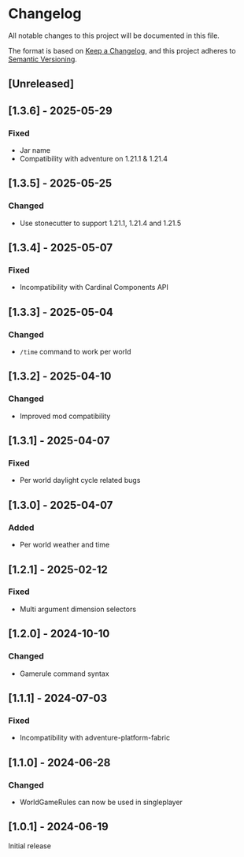 # Changelog
All notable changes to this project will be documented in this file.

The format is based on [Keep a Changelog](https://keepachangelog.com/en/1.0.0/),
and this project adheres to [Semantic Versioning](https://semver.org/spec/v2.0.0.html).

## [Unreleased]

## [1.3.6] - 2025-05-29
### Fixed
- Jar name
- Compatibility with adventure on 1.21.1 & 1.21.4

## [1.3.5] - 2025-05-25
### Changed
- Use stonecutter to support 1.21.1, 1.21.4 and 1.21.5

## [1.3.4] - 2025-05-07
### Fixed
- Incompatibility with Cardinal Components API

## [1.3.3] - 2025-05-04
### Changed
- `/time` command to work per world

## [1.3.2] - 2025-04-10
### Changed
- Improved mod compatibility

## [1.3.1] - 2025-04-07
### Fixed
- Per world daylight cycle related bugs

## [1.3.0] - 2025-04-07
### Added
- Per world weather and time

## [1.2.1] - 2025-02-12
### Fixed
- Multi argument dimension selectors

## [1.2.0] - 2024-10-10
### Changed
- Gamerule command syntax

## [1.1.1] - 2024-07-03
### Fixed
- Incompatibility with adventure-platform-fabric

## [1.1.0] - 2024-06-28
### Changed
- WorldGameRules can now be used in singleplayer

## [1.0.1] - 2024-06-19
Initial release